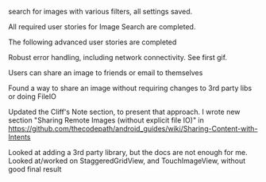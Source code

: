 search for images with various filters, all settings saved.

All required user stories for Image Search are completed.

The following advanced user stories are completed

Robust error handling, including network connectivity. See first gif.

Users can share an image to friends or email to themselves

Found a way to share an image without requiring changes to 3rd party libs or doing FileIO

Updated the Cliff's Note section, to present that approach. I wrote new section "Sharing Remote Images (without explicit file IO)" in https://github.com/thecodepath/android_guides/wiki/Sharing-Content-with-Intents

Looked at adding a 3rd party library, but the docs are not enough for me.
Looked at/worked on StaggeredGridView, and TouchImageView, without good final result
